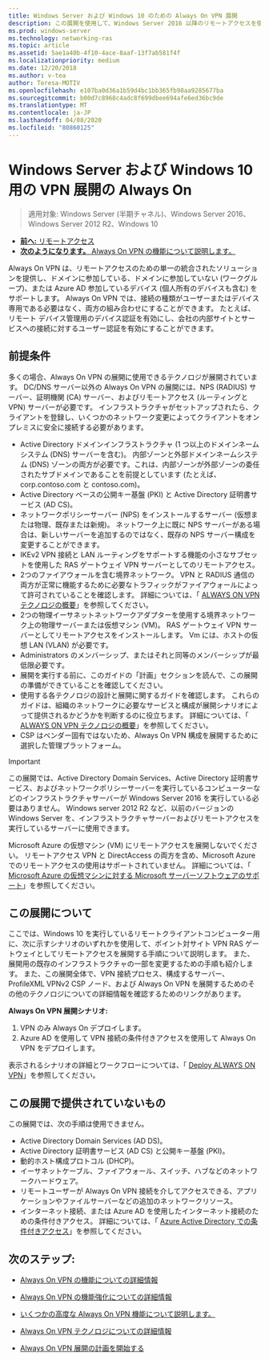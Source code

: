```yaml
---
title: Windows Server および Windows 10 のための Always On VPN 展開
description: この展開を使用して、Windows Server 2016 以降のリモートアクセスを使用してリモート従業員用の仮想プライベートネットワーク (VPN) 接続 Always On を展開し、Windows 10 クライアントコンピューターの VPN プロファイルを Always On できます。
ms.prod: windows-server
ms.technology: networking-ras
ms.topic: article
ms.assetid: 5ae1a40b-4f10-4ace-8aaf-13f7ab581f4f
ms.localizationpriority: medium
ms.date: 12/20/2018
ms.author: v-tea
author: Teresa-MOTIV
ms.openlocfilehash: e107ba0d36a1b59d4bc1bb365fb98aa9285677ba
ms.sourcegitcommit: b00d7c8968c4adc8f699dbee694afe6ed36bc9de
ms.translationtype: MT
ms.contentlocale: ja-JP
ms.lasthandoff: 04/08/2020
ms.locfileid: "80860125"
---
```

# <a name="always-on-vpn-deployment-for-windows-server-and-windows-10"></a>Windows Server および Windows 10 用の VPN 展開の Always On

>適用対象: Windows Server (半期チャネル)、Windows Server 2016、Windows Server 2012 R2、Windows 10

- [**前へ:** リモートアクセス](../../../Remote-Access.md)<br>
- [**次のようになります。** Always On VPN の機能について説明します。](../../vpn-map-da.md)

Always On VPN は、リモートアクセスのための単一の統合されたソリューションを提供し、ドメインに参加している、ドメインに参加していない (ワークグループ)、または Azure AD 参加しているデバイス (個人所有のデバイスも含む) をサポートします。 Always On VPN では、接続の種類がユーザーまたはデバイス専用である必要はなく、両方の組み合わせにすることができます。 たとえば、リモート デバイス管理用のデバイス認証を有効にし、会社の内部サイトとサービスへの接続に対するユーザー認証を有効にすることができます。

## <a name="prerequisites"></a>前提条件

多くの場合、Always On VPN の展開に使用できるテクノロジが展開されています。 DC/DNS サーバー以外の Always On VPN の展開には、NPS (RADIUS) サーバー、証明機関 (CA) サーバー、およびリモートアクセス (ルーティングと VPN) サーバーが必要です。 インフラストラクチャがセットアップされたら、クライアントを登録し、いくつかのネットワーク変更によってクライアントをオンプレミスに安全に接続する必要があります。

- Active Directory ドメインインフラストラクチャ (1 つ以上のドメインネームシステム (DNS) サーバーを含む)。 内部ゾーンと外部ドメインネームシステム (DNS) ゾーンの両方が必要です。これは、内部ゾーンが外部ゾーンの委任されたサブドメインであることを前提としています (たとえば、corp.contoso.com と contoso.com)。
- Active Directory ベースの公開キー基盤 (PKI) と Active Directory 証明書サービス (AD CS)。
- ネットワークポリシーサーバー (NPS) をインストールするサーバー (仮想または物理、既存または新規)。 ネットワーク上に既に NPS サーバーがある場合は、新しいサーバーを追加するのではなく、既存の NPS サーバー構成を変更することができます。
- IKEv2 VPN 接続と LAN ルーティングをサポートする機能の小さなサブセットを使用した RAS ゲートウェイ VPN サーバーとしてのリモートアクセス。
- 2つのファイアウォールを含む境界ネットワーク。  VPN と RADIUS 通信の両方が正常に機能するために必要なトラフィックがファイアウォールによって許可されていることを確認します。 詳細については、「 [ALWAYS ON VPN テクノロジの概要](../always-on-vpn-technology-overview.md)」を参照してください。
- 2つの物理イーサネットネットワークアダプターを使用する境界ネットワーク上の物理サーバーまたは仮想マシン (VM)。 RAS ゲートウェイ VPN サーバーとしてリモートアクセスをインストールします。 Vm には、ホストの仮想 LAN (VLAN) が必要です。 
- Administrators のメンバーシップ、またはそれと同等のメンバーシップが最低限必要です。
- 展開を実行する前に、このガイドの「計画」セクションを読んで、この展開の準備ができていることを確認してください。
- 使用する各テクノロジの設計と展開に関するガイドを確認します。 これらのガイドは、組織のネットワークに必要なサービスと構成が展開シナリオによって提供されるかどうかを判断するのに役立ちます。 詳細については、「 [ALWAYS ON VPN テクノロジの概要](../always-on-vpn-technology-overview.md)」を参照してください。
- CSP はベンダー固有ではないため、Always On VPN 構成を展開するために選択した管理プラットフォーム。

>[!IMPORTANT]
>この展開では、Active Directory Domain Services、Active Directory 証明書サービス、およびネットワークポリシーサーバーを実行しているコンピューターなどのインフラストラクチャサーバーが Windows Server 2016 を実行している必要はありません。 Windows server 2012 R2 など、以前のバージョンの Windows Server を、インフラストラクチャサーバーおよびリモートアクセスを実行しているサーバーに使用できます。
>
>Microsoft Azure の仮想マシン (VM) にリモートアクセスを展開しないでください。 リモートアクセス VPN と DirectAccess の両方を含め、Microsoft Azure でのリモートアクセスの使用はサポートされていません。 詳細については、「 [Microsoft Azure の仮想マシンに対する Microsoft サーバーソフトウェアのサポート](https://support.microsoft.com/help/2721672/microsoft-server-software-support-for-microsoft-azure-virtual-machines)」を参照してください。

## <a name="about-this-deployment"></a>この展開について

ここでは、Windows 10 を実行しているリモートクライアントコンピューター用に、次に示すシナリオのいずれかを使用して、ポイント対サイト VPN RAS ゲートウェイとしてリモートアクセスを展開する手順について説明します。 また、展開用の既存のインフラストラクチャの一部を変更するための手順も紹介します。 また、この展開全体で、VPN 接続プロセス、構成するサーバー、ProfileXML VPNv2 CSP ノード、および Always On VPN を展開するためのその他のテクノロジについての詳細情報を確認するためのリンクがあります。

**Always On VPN 展開シナリオ:**

1. VPN のみ Always On デプロイします。
2. Azure AD を使用して VPN 接続の条件付きアクセスを使用して Always On VPN をデプロイします。

表示されるシナリオの詳細とワークフローについては、「 [Deploy ALWAYS ON VPN](always-on-vpn-deploy-deployment.md)」を参照してください。

## <a name="what-isnt-provided-in-this-deployment"></a>この展開で提供されていないもの

この展開では、次の手順は使用できません。

- Active Directory Domain Services (AD DS)。
- Active Directory 証明書サービス (AD CS) と公開キー基盤 (PKI)。
- 動的ホスト構成プロトコル (DHCP)。
- イーサネットケーブル、ファイアウォール、スイッチ、ハブなどのネットワークハードウェア。
- リモートユーザーが Always On VPN 接続を介してアクセスできる、アプリケーションやファイルサーバーなどの追加のネットワークリソース。
- インターネット接続、または Azure AD を使用したインターネット接続のための条件付きアクセス。 詳細については、「 [Azure Active Directory での条件付きアクセス](https://docs.microsoft.com/azure/active-directory/active-directory-conditional-access-azure-portal)」を参照してください。

## <a name="next-steps"></a>次のステップ:

- [Always On VPN の機能についての詳細情報](../../vpn-map-da.md)

- [Always On VPN の機能強化についての詳細情報](../always-on-vpn-enhancements.md)

- [いくつかの高度な Always On VPN 機能について説明します。](always-on-vpn-adv-options.md)

- [Always On VPN テクノロジについての詳細情報](../always-on-vpn-technology-overview.md)

- [Always On VPN 展開の計画を開始する](always-on-vpn-deploy-deployment.md)